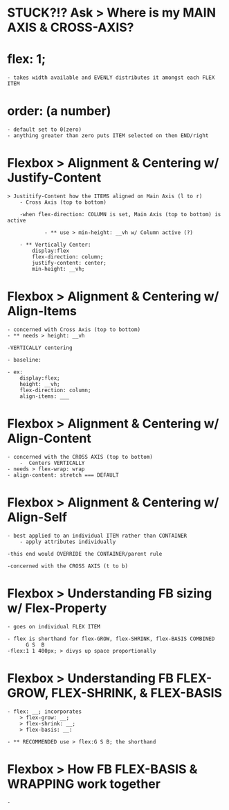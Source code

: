 # STUCK?!? Ask > Where is my MAIN AXIS & CROSS-AXIS?

# flex: 1; 
    - takes width available and EVENLY distributes it amongst each FLEX ITEM

# order: (a number)
    - default set to 0(zero)
    - anything greater than zero puts ITEM selected on then END/right

# Flexbox > Alignment & Centering w/ Justify-Content

    > Justitify-Content how the ITEMS aligned on Main Axis (l to r)
        - Cross Axis (top to bottom)

        -when flex-direction: COLUMN is set, Main Axis (top to bottom) is active

                - ** use > min-height: __vh w/ Column active (?)
        
        - ** Vertically Center:
            display:flex
            flex-direction: column;
            justify-content: center;
            min-height: __vh;

# Flexbox > Alignment & Centering w/ Align-Items
    - concerned with Cross Axis (top to bottom)
    - ** needs > height: __vh

    -VERTICALLY centering

    - baseline: 

    - ex: 
        display:flex;
        height: __vh;
        flex-direction: column;
        align-items: ___

# Flexbox > Alignment & Centering w/ Align-Content
    - concerned with the CROSS AXIS (top to bottom)
        -  Centers VERTICALLY
    - needs > flex-wrap: wrap
    - align-content: stretch === DEFAULT

# Flexbox > Alignment & Centering w/ Align-Self
    - best applied to an individual ITEM rather than CONTAINER
        - apply attributes individually
    
    -this end would OVERRIDE the CONTAINER/parent rule

    -concerned with the CROSS AXIS (t to b)

# Flexbox > Understanding FB sizing w/ Flex-Property
    - goes on individual FLEX ITEM

    - flex is shorthand for flex-GROW, flex-SHRINK, flex-BASIS COMBINED
          G S  B
    -flex:1 1 400px; > divys up space proportionally 

# Flexbox > Understanding FB FLEX-GROW, FLEX-SHRINK, & FLEX-BASIS
    - flex: __; incorporates 
        > flex-grow: __; 
        > flex-shrink: __;
        > flex-basis: __: 

    - ** RECOMMENDED use > flex:G S B; the shorthand

# Flexbox > How FB FLEX-BASIS & WRAPPING work together
    - 



